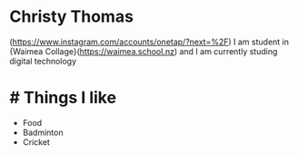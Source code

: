 # Christy Thomas
 (https://www.instagram.com/accounts/onetap/?next=%2F)
I am student in {Waimea Collage}(https://waimea.school.nz) and I am currently studing digital technology
# # Things I like 
- Food
-  Badminton
- Cricket

  

